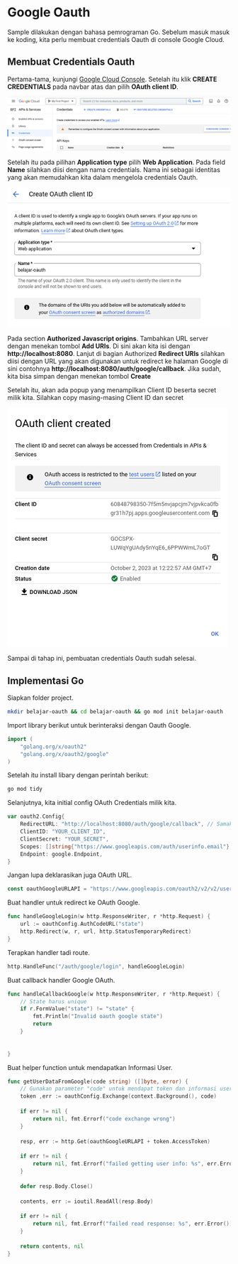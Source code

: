 # Google Oauth
Sample dilakukan dengan bahasa pemrograman Go.
Sebelum masuk masuk ke koding, kita perlu membuat credentials Oauth di console Google Cloud.

## Membuat Credentials Oauth
<p>Pertama-tama, kunjungi <a href="https://console.cloud.google.com/apis/credentials">Google Cloud Console</a>.
Setelah itu klik <b>CREATE CREDENTIALS</b> pada navbar atas dan pilih <b>OAuth client ID</b>.</p>
<img  src="img/console-1.png">
<p>Setelah itu pada pilihan <b>Application type</b> pilih <b>Web Application</b>.
Pada field <b>Name</b> silahkan diisi dengan nama credentials. 
Nama ini sebagai identitas yang akan memudahkan kita dalam mengelola credentials Oauth.</p>
<img src="img/console-2.png">
<p>Pada section <b>Authorized Javascript origins</b>. Tambahkan URL server dengan menekan tombol <b>Add URIs</b>.
Di sini akan kita isi dengan <b>http://localhost:8080</b>. Lanjut di bagian Authorized <b>Redirect URIs</b> silahkan diisi dengan URL yang akan digunakan untuk redirect ke halaman Google di sini contohnya <b>http://localhost:8080/auth/google/callback</b>. Jika sudah, kita bisa simpan dengan menekan tombol <b>Create</b>
</p>
<p>Setelah itu, akan ada popup yang menampilkan Client ID beserta secret milik kita. Silahkan copy masing-masing Client ID dan secret</p>
<img src="img/console-3.png">
<p>Sampai di tahap ini, pembuatan credentials Oauth sudah selesai.</p>

## Implementasi Go 
<p>Siapkan folder project.</p>


```sh 
mkdir belajar-oauth && cd belajar-oauth && go mod init belajar-oauth
```

<p>Import library berikut untuk berinteraksi dengan Oauth Google.</p>


```go 
import (
    "golang.org/x/oauth2"
	"golang.org/x/oauth2/google"
)
```

Setelah itu install libary dengan perintah berikut:

```sh
go mod tidy
```

Selanjutnya, kita initial config OAuth Credentials milik kita.


```go 
var oauth2.Config{
    RedirectURL: "http://localhost:8080/auth/google/callback", // Samakan dengan yang ada pada Redirect URIs
    ClientID: "YOUR_CLIENT_ID",
    ClientSecret: "YOUR_SECRET",
    Scopes: []string{"https://www.googleapis.com/auth/userinfo.email"}, // Scope profile yang akan diambil
    Endpoint: google.Endpoint,
}
```

Jangan lupa deklarasikan juga OAuth URL.

```go 
const oauthGoogleURLAPI = "https://www.googleapis.com/oauth2/v2/v2/userinfo?access_token="
```

Buat handler untuk redirect ke OAuth Google.

```go 
func handleGoogleLogin(w http.ResponseWriter, r *http.Request) {
    url := oauthConfig.AuthCodeURL("state")
    http.Redirect(w, r, url, http.StatusTemporaryRedirect)
}
```

Terapkan handler tadi route.

```go 
http.HandleFunc("/auth/google/login", handleGoogleLogin)
```

Buat callback handler Google OAuth.

```go 
func handleCallbackGoogle(w http.ResponseWriter, r *http.Request) {
    // State harus unique
    if r.FormValue("state") != "state" {
        fmt.Println("Invalid oauth google state")
        return
    }

    
}
```
Buat helper function untuk mendapatkan Informasi User.

```go 
func getUserDataFromGoogle(code string) ([]byte, error) {
    // Gunakan parameter "code" untuk mendapat token dan informasi user 
    token ,err := oauthConfig.Exchange(context.Background(), code)
    
    if err != nil {
        return nil, fmt.Errorf("code exchange wrong")
    }

    resp, err := http.Get(oauthGoogleURLAPI + token.AccessToken)

    if err != nil {
        return nil, fmt.Errorf("failed getting user info: %s", err.Error())
    }

    defer resp.Body.Close()
    
    contents, err := ioutil.ReadAll(resp.Body)

    if err != nil {
        return nil, fmt.Errorf("failed read response: %s", err.Error())
    }

    return contents, nil
}


```

